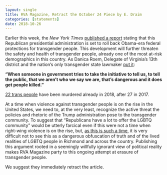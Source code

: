 ```yaml
---
layout: single
title: RVA Magazine, Retract the October 24 Piece by E. Draim
categories: [statements]
date: 2018-10-26
---
```


Earlier this week, the _New York Times_ [published a report](https://www.nytimes.com/2018/10/21/us/politics/transgender-trump-administration-sex-definition.html?action=click&module=inline&pgtype=Homepage) stating that this Republican presidential administration is set to roll back Obama-era federal protections for transgender people. This development will further threaten the safety and health of transgender people, already one of the most at-risk demographics in this country. As Danica Roem, Delegate of Virginia’s 13th district and the nation’s only transgender state lawmaker [put it](https://www.wusa9.com/article/news/politics/elections/virginias-transgender-lawmaker-blasts-trump-memo-on-gender-definition/65-607734723): 

**“When someone in government tries to take the initiative to tell us, to tell the public, that we aren’t who we say we are, that’s dangerous and it does get people killed.”** 

[22 trans people](https://www.hrc.org/resources/violence-against-the-transgender-community-in-2018) have been murdered already in 2018, after 27 in 2017. 

At a time when violence against transgender people is on the rise in the United States, we need to, at the very least, recognize the active threat the policies and rhetoric of the Trump administration pose to the transgender community. To suggest that “Republicans have a lot to offer the LGBTQ community” would be utterly farcical even if this were not a time when right-wing violence is on the rise, but, [as this is such a time](https://www.start.umd.edu/pubs/START_IdeologicalMotivationsOfTerrorismInUS_Nov2017.pdf), it is very difficult not to see this as a dangerous obfuscation of truth and of the lived realities of LGBTQ people in Richmond and across the country. Publishing this argument rooted in a seemingly willfully ignorant view of political reality makes RVA Magazine party to this ongoing attempt at erasure of transgender people. 

We suggest they immediately retract the article.